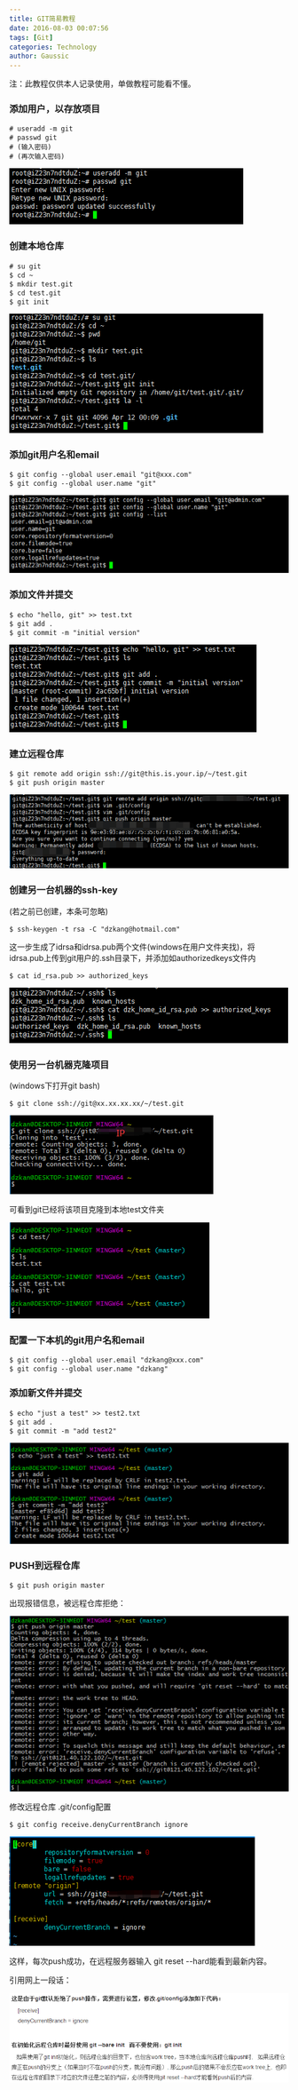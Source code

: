 ```yaml
---
title: GIT简易教程
date: 2016-08-03 00:07:56
tags: [Git]
categories: Technology
author: Gaussic
---
```


注：此教程仅供本人记录使用，单做教程可能看不懂。


### 添加用户，以存放项目

```
# useradd -m git
# passwd git
# (输入密码)
# (再次输入密码)
```

![git1](git-tutorial/1.png)

### 创建本地仓库

```
# su git
$ cd ~
$ mkdir test.git
$ cd test.git
$ git init
```

![git2](git-tutorial/2-1.png)

### 添加git用户名和email

```
$ git config --global user.email "git@xxx.com"
$ git config --global user.name "git"
```

![git3](git-tutorial/3.png)

### 添加文件并提交

```
$ echo "hello, git" >> test.txt
$ git add .
$ git commit -m "initial version"
```

![git4](git-tutorial/4.png)

<!-- more -->

### 建立远程仓库

```
$ git remote add origin ssh://git@this.is.your.ip/~/test.git
$ git push origin master
```

![git5](git-tutorial/5-2.png)

### 创建另一台机器的ssh-key

(若之前已创建，本条可忽略)

```
$ ssh-keygen -t rsa -C "dzkang@hotmail.com"
```

这一步生成了idrsa和idrsa.pub两个文件(windows在用户文件夹找)，将idrsa.pub上传到git用户的.ssh目录下，并添加如authorizedkeys文件内

```
$ cat id_rsa.pub >> authorized_keys
```

![git6](git-tutorial/6.png)

### 使用另一台机器克隆项目

(windows下打开git bash)

```
$ git clone ssh://git@xx.xx.xx.xx/~/test.git
```

![git7](git-tutorial/7.png)

可看到git已经将该项目克隆到本地test文件夹

![git8](git-tutorial/8.png)

### 配置一下本机的git用户名和email

```
$ git config --global user.email "dzkang@xxx.com"
$ git config --global user.name "dzkang"
```

### 添加新文件并提交

```
$ echo "just a test" >> test2.txt
$ git add .
$ git commit -m "add test2"
```

![git10](git-tutorial/10.png)

### PUSH到远程仓库

```
$ git push origin master
```

出现报错信息，被远程仓库拒绝：

![git11](git-tutorial/11.png)

修改远程仓库 .git/config配置

```
$ git config receive.denyCurrentBranch ignore
```

![git12](git-tutorial/12-1.png)

这样，每次push成功，在远程服务器输入 git reset --hard能看到最新内容。

引用网上一段话：

![git13](git-tutorial/13.png)
